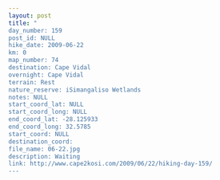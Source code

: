 ```yaml
---
layout: post
title: "
day_number: 159
post_id: NULL
hike_date: 2009-06-22
km: 0
map_number: 74
destination: Cape Vidal
overnight: Cape Vidal
terrain: Rest
nature_reserve: iSimangaliso Wetlands
notes: NULL
start_coord_lat: NULL
start_coord_long: NULL
end_coord_lat: -28.125933
end_coord_long: 32.5785
start_coord: NULL
destination_coord: 
file_name: 06-22.jpg
description: Waiting
link: http://www.cape2kosi.com/2009/06/22/hiking-day-159/
---
```

